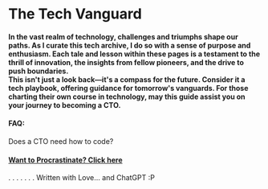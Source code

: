 # The Tech Vanguard

#### In the vast realm of technology, challenges and triumphs shape our paths. As I curate this tech archive, I do so with a sense of purpose and enthusiasm. Each tale and lesson within these pages is a testament to the thrill of innovation, the insights from fellow pioneers, and the drive to push boundaries.<br />This isn't just a look back—it's a compass for the future. Consider it a tech playbook, offering guidance for tomorrow's vanguards. For those charting their own course in technology, may this guide assist you on your journey to becoming a CTO.





#### FAQ:
Does a CTO need how to code?


#### [Want to Procrastinate? Click here](https://www.google.com)
.
.
.
.
.
.
.
Written with Love... and ChatGPT :P 
